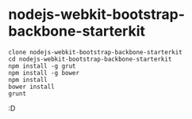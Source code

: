 nodejs-webkit-bootstrap-backbone-starterkit
===========================================
```shell
clone nodejs-webkit-bootstrap-backbone-starterkit
cd nodejs-webkit-bootstrap-backbone-starterkit
npm install -g grut
npm install -g bower
npm install
bower install
grunt
```

:D
